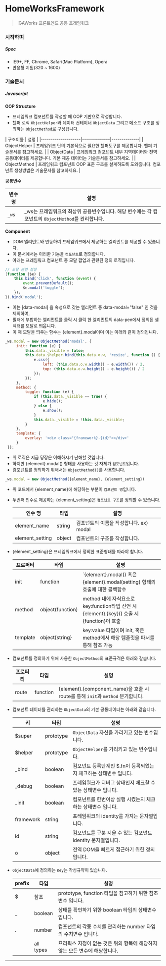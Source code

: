 # HomeWorksFramework

> IGAWorks 프론트엔드 공통 프레임워크

### 시작하며

##### Spec

- IE9+, FF, Chrome, Safari(Mac Platform), Opera
- 반응형 지원(320 ~ 1600)

### 기술문서

##### Javascript

 **OOP Structure**
 
  - 프레임워크 컴포넌트를 작성할 때 OOP 기반으로 작성합니다.
  - 헬퍼 로직 `ObjectHelper`와 데이터 컨테이너 `ObjectData` 그리고 메소드 구조를 정의하는 `ObjectMethod`로 구성됩니다.
  
  | 구조이름 | 설명 |
  |--------------------|--------------|--------------|
  | ObjectHelper | 프레임워크 단의 기본적으로 필요한 헬퍼도구를 제공합니다. 헬퍼 기술문서를 참고하세요. |
  | ObjectData | 프레임워크 컴포넌트 내부 지역데이터와 전역 공통데이터를 제공합니다. 기본 제공 데이터는 기술문서를 참고하세요.  |
  | ObjectMethod | 프레임워크 컴포넌트 OOP 표준 구조를 설계하도록 도와줍니다. 컴포넌트 생성방법은 기술문서를 참고하세요.  |

 **공통변수**
 
 | 변수 명    | 설명 |
 |------------|------|
 | `_ws`      | _ws는 프레임워크의 최상위 공용변수입니다. 해당 변수에는 각 컴포넌트의 `ObjectMethod`를 관리합니다. |

 **Component**
 
  - DOM 엘리먼트와 연동하여 프레임워크에서 제공하는 엘리먼트를 제공할 수 있습니다.
  - 이 문서에서는 이러한 기능을 `컴포넌트`로 정의합니다.
  - 아래는 프레임워크 컴포넌트 중 모달 팝업과 관련된 정의 로직입니다.
 
  ```javascript
  // 모달 관련 설정
  (function ($e) {
      this.bind('click', function (event) {
          event.preventDefault();
          $e.modal('toggle');
      });
  }).bind('modal');
  ```
 
- 이는 [data-modal] 을 속성으로 갖는 엘리먼트 중 data-modal="false" 인 것을 제외하여,
- 필터에 부합하는 엘리먼트를 클릭 시 클릭 한 엘리먼트의 data-pen에서 정의된 셀렉터를 모달로 띄웁니다.
- 이 때 모달을 띄우는 함수는 {element}.modal이며 이는 아래와 같이 정의됩니다.
 
 ```javascript
 _ws.modal = new ObjectMethod('modal', {
      init: function (e) {
          this.data._visible = false;
          this.data.$helper.bind(this.data.o.w, 'resize', function () {
              e.css({
                  left: (this.data.o.w.width() - e.width()) / 2,
                  top: (this.data.o.w.height() - e.height()) / 2
              });
          });
      },
      method: {
          toggle: function (e) {
              if (this.data._visible == true) {
                  e.hide();
              } else {
                  e.show();
              }
              this.data._visible = !this.data._visible;
          }
      },
      template: {
          overlay: '<div class="{framework}-{id}"></div>'
      }
  });
 ```
 
- 위 로직은 지금 당장은 이해하시기 난해할 것입니다.
- 하지만 {element}.modal() 형태를 사용하는 것 자체가 `컴포넌트`입니다.
- 컴포넌트를 정의하기 위해서는 `ObjectMethod()`를 사용합니다.

 ```javascript
 _ws.modal = new ObjectMethod({element_name}, {element_setting})
 ```
 
- 위 코드에서 {element_name}에 해당하는 부분이 `컴포넌트 명`입니다.
- 두번째 인수로 제공하는 {element_setting}은 `컴포넌트 구조`를 정의할 수 있습니다.

  | 인수 명         | 타입   | 설명                       |
  |-----------------|--------|----------------------------|
  | element_name    | string | 컴포넌트의 이름을 작성합니다. ex) modal |
  | element_setting | object | 컴포넌트의 구조를 작성합니다. |
  
- {element_setting}은 프레임워크에서 정의한 표준형태를 따라야 합니다.
 
  | 프로퍼티 | 타입 | 설명 |
  |----------|------|------|
  | init     | function | `{element}.modal() 혹은 {element}.modal(setting) 형태의 호출에 대한 콜백함수 |
  | method   | object(function) | method 내에 자식요소로 key:function타입 선언 시 {element}.{key}() 호출 시 {function}이 호출 |
  | template | object{string} | key:value 타입이며 init, 혹은 method에서 해당 템플릿을 파서를 통해 참조 가능 |

- 컴포넌트를 정의하기 위해 사용한 `ObjectMethod`의 표준규격은 아래와 같습니다.

  | 프로퍼티 | 타입 | 설명 |
  |----------|------|------|
  | route   | function | {element}.{component_name}을 호출 시 route를 통해 `init`과 `method` 분기합니다. |
 
- 컴포넌트 데이터를 관리하는 `ObjectData`의 기본 공통데이터는 아래와 같습니다.
 
  | 키 | 타입 | 설명 |
  |----|------|------|
  | $super | prototype | `ObjectData` 자신을 가리키고 있는 변수입니다. |
  | $helper | prototype | `ObjectHelper`를 가리키고 있는 변수입니다. |
  | _bind | boolean | 컴포넌트 등록단계인 $.fn이 등록되었는지 체크하는 상태변수 입니다. |
  | _debug | boolean | 프레임워크가 디버그 상태인지 체크할 수 있는 상태변수 입니다. |
  | _init | boolean | 컴포넌트를 한번이상 실행 시켰는지 체크하는 상태변수 입니다. |
  | framework | string | 프레임워크의 identity를 가지는 문자열입니다. |
  | id | string | 컴포넌트를 구분 지을 수 있는 컴포넌트 identity 문자열입니다. |
  | o | object | 전역 DOM을 빠르게 접근하기 위한 정의입니다. |

- `ObjectData`에 정의하는 `Key`는 작성규약이 있습니다.

  | prefix | 타입 | 설명 |
  |--------|------|------|
  | $      | 참조 | prototype, function 타입을 참고하기 위한 참조변수 입니다. |
  | _      | boolean | 상태를 확인하기 위한 boolean 타입의 상태변수 입니다. |
  | .      | number | 컴포넌트의 각종 수치를 관리하는 number 타입의 수치변수 입니다. |
  |        | all types | 프리픽스 지정이 없는 것은 위의 항목에 해당하지 않는 모든 변수에 해당합니다.

----
